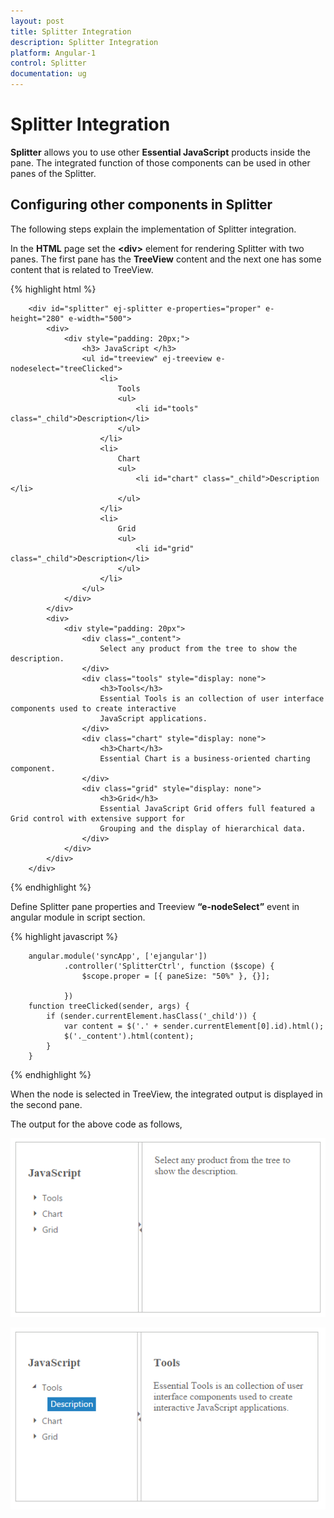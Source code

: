 ```yaml
---
layout: post
title: Splitter Integration
description: Splitter Integration
platform: Angular-1
control: Splitter
documentation: ug
---
```


# Splitter Integration

**Splitter** allows you to use other **Essential JavaScript** products inside the pane. The integrated function of those components can be used in other panes of the Splitter.

## Configuring other components in Splitter

The following steps explain the implementation of Splitter integration.

In the **HTML** page set the **&lt;div&gt;** element for rendering Splitter with two panes. The first pane has the **TreeView** content and the next one has some content that is related to TreeView.


{% highlight html %}

        <div id="splitter" ej-splitter e-properties="proper" e-height="280" e-width="500">
            <div>
                <div style="padding: 20px;">
                    <h3> JavaScript </h3>
                    <ul id="treeview" ej-treeview e-nodeselect="treeClicked">
                        <li>
                            Tools
                            <ul>
                                <li id="tools" class="_child">Description</li>
                            </ul>
                        </li>
                        <li>
                            Chart
                            <ul>
                                <li id="chart" class="_child">Description </li>
                            </ul>
                        </li>
                        <li>
                            Grid
                            <ul>
                                <li id="grid" class="_child">Description</li>
                            </ul>
                        </li>
                    </ul>
                </div>
            </div>
            <div>
                <div style="padding: 20px">
                    <div class="_content">
                        Select any product from the tree to show the description.
                    </div>
                    <div class="tools" style="display: none">
                        <h3>Tools</h3>
                        Essential Tools is an collection of user interface components used to create interactive
                        JavaScript applications.
                    </div>
                    <div class="chart" style="display: none">
                        <h3>Chart</h3>
                        Essential Chart is a business-oriented charting component.
                    </div>
                    <div class="grid" style="display: none">
                        <h3>Grid</h3>
                        Essential JavaScript Grid offers full featured a Grid control with extensive support for
                        Grouping and the display of hierarchical data.
                    </div>
                </div>
            </div>
        </div>

{% endhighlight %}

Define Splitter pane properties and Treeview **“e-nodeSelect”** event in angular module in script section.

{% highlight javascript %}

        angular.module('syncApp', ['ejangular'])
                .controller('SplitterCtrl', function ($scope) {
                    $scope.proper = [{ paneSize: "50%" }, {}];

                })
        function treeClicked(sender, args) {
            if (sender.currentElement.hasClass('_child')) {
                var content = $('.' + sender.currentElement[0].id).html();
                $('._content').html(content);
            }
        }

{% endhighlight %}

When the node is selected in TreeView, the integrated output is displayed in the second pane.

The output for the above code as follows,

![](Splitter-Integration_images\Splitter-Integration_img1.png) 

![](Splitter-Integration_images\Splitter-Integration_img2.png) 
